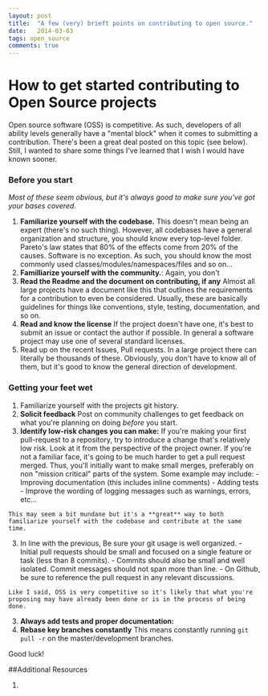 ```yaml
---
layout: post
title:  "A few (very) brieft points on contributing to open source."
date:   2014-03-03
tags: open_source
comments: true
---
```



# How to get started contributing to Open Source projects

Open source software (OSS) is competitive. As such, developers of all ability levels
generally have a "mental block" when it comes to submitting a contribution. There's been a great deal posted on this topic (see below).
Still, I wanted to share some things I've learned that I wish I would have known sooner.

### Before you start
*Most of these seem obvious, but it's always good to make sure you've got
your bases covered.*

  1. **Familiarize yourself with the codebase.** This doesn't mean being an
expert (there's no such thing). However, all codebases have a general
organization and structure, you should know every top-level folder.
Pareto's law states that 80% of the effects come from 20% of the causes.
Software is no exception. As such, you should know the most commonly
used classes/modules/namespaces/files and so on...
  2. **Familliarize yourself with the community.**: Again, you don't
  3. **Read the Readme and the document on contributing, if any** Almost all large projects have
a document like this that outlines the requirements for a contribution
to even be considered. Usually, these are basically guidelines for
things like conventions, style, testing, documentation, and so on.
  4. **Read and know the license** If the project doesn't have one, it's best to
submit an issue or contact the author if possible. In general a software
project may use one of several standard licenses.
  5. Read up on the recent Issues, Pull requests. In a large project
there can literally be thousands of these. Obviously, you don't have to
know all of them, but it's good to know the general direction of
development.


### Getting your feet wet

  1. Familiarize yourself with the projects git history.
  2. **Solicit feedback** Post on community challenges to get feedback on what you're planning on doing _before_ you start.
  1. **Identify low-risk changes you can make:** If you're making your first
pull-request to a repository, try to introduce a change that's
relatively low risk. Look at it from the perspective of the project owner. If you're not a familiar face, it's going to be much
harder to get a pull request merged. Thus, you'll initially want to make small merges,
preferably on non "mission critical" parts of the system. Some example may include:
    - Improving documentation (this includes inline comments)
    - Adding tests
    - Improve the wording of logging messages such as warnings, errors,
etc...

    This may seem a bit mundane but it's a **great** way to both familiarize yourself with the codebase and contribute at the same time.
  3. In line with the previous, Be sure your git usage is well organized.
    - Initial pull requests should be small and focused on a single feature or task (less than 8 commits).
    - Commits should also be small and well isolated. Commit messages should not span more than line.
    - On Github, be sure to reference the pull request in any relevant discussions.

    Like I said, OSS is very competitive so it's likely that what you're proposing may have already been done or is in the process of being done.
  3. **Always add tests and proper documentation:**
  4. **Rebase key branches constantly** This means constantly running `git pull -r` on the master/development branches.


Good luck!

##Additional Resources

  1.
